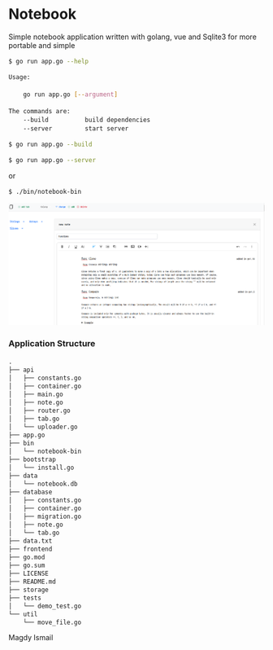 # Notebook

Simple notebook application written with golang, vue and Sqlite3 for more portable and simple

```bash
$ go run app.go --help
```

```bash
Usage:

	go run app.go [--argument]

The commands are:
	--build          build dependencies
	--server	     start server
```

```bash
$ go run app.go --build
```

```bash
$ go run app.go --server
```
or

```bash
$ ./bin/notebook-bin
```

![Screenshot](https://github.com/magdyismail88/notebook/blob/651a9dccc2776d49b47fe0ef07d3b720f2e53038/assets/screenshot01.png?raw=true")


### Application Structure

```
.
├── api
│   ├── constants.go
│   ├── container.go
│   ├── main.go
│   ├── note.go
│   ├── router.go
│   ├── tab.go
│   └── uploader.go
├── app.go
├── bin
│   └── notebook-bin
├── bootstrap
│   └── install.go
├── data
│   └── notebook.db
├── database
│   ├── constants.go
│   ├── container.go
│   ├── migration.go
│   ├── note.go
│   └── tab.go
├── data.txt
├── frontend
├── go.mod
├── go.sum
├── LICENSE
├── README.md
├── storage
├── tests
│   └── demo_test.go
└── util
    └── move_file.go
```



Magdy Ismail